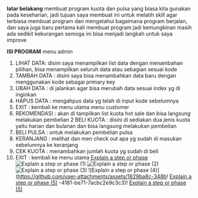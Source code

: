 **latar belakang**
membuat program kuota dan pulsa yang biasa kita gunakan pada keseharian,
jadi tujuan saya membuat ini untuk melatih skill agar terbiasa membuat program dan mengetahui bagaimana program berjalan, dan saya juga baru pertama kali membuat program
jadi kemungkinan masih ada sedikit kekurangan semoga ini bisa menjadi langkah untuk saya improve

**ISI PROGRAM**
menu admin
1. LIHAT DATA: disini saya menampilkan list data dengan menambahan pilihan, bisa menampilkan seluruh data atau sebagian sesuai kode
2. TAMBAH DATA : disini saya bisa menambahkan data baru dengan menggunakan kode sebagai primary key
3. UBAH DATA : di jalankan agar bisa merubah data sesuai index yg di inginkan
4. HAPUS DATA : mengahpus data yg telah di input kode sebelumnya
5. EXIT : kembali ke menu utama
menu customer
1. REKOMENDASI : akan di tampilkan list kuota hot sale dan bisa langsung melakukan pembelian
2 BELI KUOTA : disini di sediakan dua jenis kuota yaitu harian dan bulanan dan bisa langsung melakukan pembelian
3. BELI PULSA : untuk melakukan pembelian pulsa
4. KERANJANG : melihat dan men check out apa yg sudah di masukan sebelumnya ke keranjang
5. CEK KUOTA : menambahkan jumlah kuota yg sudah di beli
6. EXIT : kembali ke menu utama 
[Explain a step or phase](https://github.com/user-attachments/assets/79c41623-1462-4531-84b2-34846180a9a5)
![Explain a step or phase (1)](https://github.com/user-attachments/assets/95ce86d8-4bad-4395-ad05-918600d3163b)
![Explain a step or phase (2)](https://github.com/user-attachments/assets/9cdcd4e9-f6c6-4aba-b496-932adc507eaa)
![Explain a step or phase (3)](https://github.com/user-attachments/assets/43961967-504d-471a-9a70-ce89be443862)
![Explain a step or phase (4)](https://github.com/user-attachments/assets/1829ba8c-348b!
[Explain a step or phase (5)](https://github.com/user-attachments/assets/45a54c78-f038-434a-8b57-6b6cfbcf75f6)
-4181-be71-7acbc2e9c3c3)!
[Explain a step or phase (5)](https://github.com/user-attachments/assets/c7c7a44c-7fc9-4d61-9f43-e57040482cc9)

